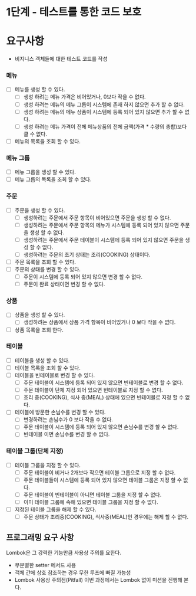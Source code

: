 # 1단계 - 테스트를 통한 코드 보호
# 요구사항
- 비지니스 객체들에 대한 테스트 코드를 작성

### 메뉴
- [ ] 메뉴를 생성 할 수 있다.
    - [ ] 생성 하려는 메뉴 가격은 비어있거나, 0보다 작을 수 없다.
    - [ ] 생성 하려는 메뉴의 메뉴 그룹이 시스템에 존재 하지 않으면 추가 할 수 없다.
    - [ ] 생성 하려는 메뉴의 메뉴 상품이 시스템에 등록 되어 있지 않으면 추가 할 수 없다.
    - [ ] 생성 하려는 메뉴 가격이 전체 메뉴상품의 전체 금액(가격 * 수량의 총합)보다 클 수 없다.
- [ ] 메뉴의 목록을 조회 할 수 있다.

### 메뉴 그룹
- [ ] 메뉴 그룹을 생성 할 수 있다.
- [ ] 메뉴 그릅의 목록을 조회 할 수 있다.

### 주문
- [ ] 주문을 생성 할 수 있다.
    - [ ] 생성하려는 주문에서 주문 항목이 비어있으면 주문을 생성 할 수 없다.
    - [ ] 생성하려는 주문에서 주문 항목의 메뉴가 시스템에 등록 되어 있지 않으면 주문을 생성 할 수 없다.
    - [ ] 생성하려는 주문에서 주문 테이블이 시스템에 등록 되어 있지 않으면 주문을 생성 할 수 없다.
    - [ ] 생성하려는 주문의 초기 상태는 조리(COOKING) 상태이다.
- [ ] 주문 목록을 조회 할 수 있다.
- [ ] 주문의 상태를 변경 할 수 있다.
    - [ ] 주문이 시스템에 등록 되어 있지 않으면 변경 할 수 없다.
    - [ ] 주문이 완료 상태이면 변경 할 수 없다.

### 상품
- [ ] 상품을 생성 할 수 있다.
    - [ ] 생성하려는 상품에서 상품 가격 항목이 비어있거나 0 보다 작을 수 없다.
- [ ] 상품 목록을 조회 한다.

### 테이블
- [ ] 테이블을 생성 할 수 있다.
- [ ] 테이블 목록을 조회 할 수 있다.
- [ ] 테이블을 빈테이블로 변경 할 수 있다.
    - [ ] 주문 테이블이 시스템에 등록 되어 있지 않으면 빈테이블로 변경 할 수 없다.
    - [ ] 주문 테이블이 단체 지정 되어 있으면 빈테이블로 지정 할 수 없다.
    - [ ] 조리 중(COOKING), 식사 중(MEAL) 상태에 있으면 빈테이블로 지정 할 수 없다.
- [ ] 테이블에 방문한 손님수를 변경 할 수 있다.
    - [ ] 변경하려는 손님수가 0 보다 작을 수 없다.
    - [ ] 주문 테이블이 시스템에 등록 되어 있지 않으면 손님수를 변경 할 수 없다.
    - [ ] 빈테이블 이면 손님수를 변경 할 수 없다.

### 테이블 그룹(단체 지정)
- [ ] 테이블 그룹을 지정 할 수 있다.
    - [ ] 주문 테이블이 비거나 2개보다 작으면 테이블 그룹으로 지정 할 수 없다.
    - [ ] 주문 테이블들이 시스템에 등록 되어 있지 않으면 테이블 그룹은 지정 할 수 없다.
    - [ ] 주문 테이블이 빈테이블이 아니면 테이블 그룹을 지정 할 수 없다.
    - [ ] 이미 테이블 그룹에 속해 있으면 테이블 그룹을 지정 할 수 없다.
- [ ] 지정된 테이블 그룹을 해제 할 수 있다.
    - [ ] 주문 상태가 조리중(COOKING), 식사중(MEAL)인 경우에는 해제 할 수 없다.

## 프로그래밍 요구 사항
Lombok은 그 강력한 기능만큼 사용상 주의를 요한다.
- 무분별한 setter 메서드 사용
- 객체 간에 상호 참조하는 경우 무한 루프에 빠질 가능성
- Lombok 사용상 주의점(Pitfall)
이번 과정에서는 Lombok 없이 미션을 진행해 본다.
